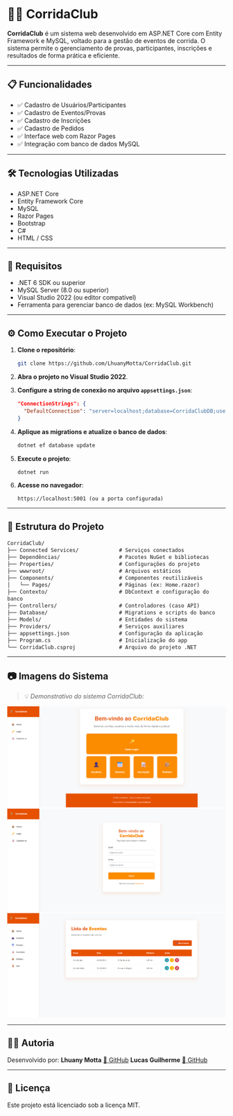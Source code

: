 # 🏃‍♀️ CorridaClub

**CorridaClub** é um sistema web desenvolvido em ASP.NET Core com Entity Framework e MySQL, voltado para a gestão de eventos de corrida. O sistema permite o gerenciamento de provas, participantes, inscrições e resultados de forma prática e eficiente.

---

## 📋 Funcionalidades

- ✅ Cadastro de Usuários/Participantes  
- ✅ Cadastro de Eventos/Provas  
- ✅ Cadastro de Inscrições  
- ✅ Cadastro de Pedidos  
- ✅ Interface web com Razor Pages  
- ✅ Integração com banco de dados MySQL

---

## 🛠️ Tecnologias Utilizadas

- ASP.NET Core  
- Entity Framework Core  
- MySQL  
- Razor Pages  
- Bootstrap  
- C#  
- HTML / CSS

---

## 💾 Requisitos

- .NET 6 SDK ou superior  
- MySQL Server (8.0 ou superior)  
- Visual Studio 2022 (ou editor compatível)  
- Ferramenta para gerenciar banco de dados (ex: MySQL Workbench)

---

## ⚙️ Como Executar o Projeto

1. **Clone o repositório**:
   ```bash
   git clone https://github.com/LhuanyMotta/CorridaClub.git
   ```

2. **Abra o projeto no Visual Studio 2022**.

3. **Configure a string de conexão no arquivo `appsettings.json`**:
   ```json
   "ConnectionStrings": {
     "DefaultConnection": "server=localhost;database=CorridaClubDB;user=root;password=SuaSenha"
   }
   ```

4. **Aplique as migrations e atualize o banco de dados**:
   ```bash
   dotnet ef database update
   ```

5. **Execute o projeto**:
   ```bash
   dotnet run
   ```

6. **Acesse no navegador**:
   ```
   https://localhost:5001 (ou a porta configurada)
   ```

---

## 📁 Estrutura do Projeto

```
CorridaClub/
├── Connected Services/             # Serviços conectados
├── Dependências/                   # Pacotes NuGet e bibliotecas
├── Properties/                     # Configurações do projeto
├── wwwroot/                        # Arquivos estáticos
├── Components/                     # Componentes reutilizáveis
│   └── Pages/                      # Páginas (ex: Home.razor)
├── Contexto/                       # DbContext e configuração do banco
├── Controllers/                    # Controladores (caso API)
├── Database/                       # Migrations e scripts do banco
├── Models/                         # Entidades do sistema
├── Providers/                      # Serviços auxiliares
├── appsettings.json                # Configuração da aplicação
├── Program.cs                      # Inicialização do app
└── CorridaClub.csproj              # Arquivo do projeto .NET
```

---

## 📷 Imagens do Sistema

> 💡 *Demonstrativo do sistema CorridaClub:*

![Tela Inicial](imagens/bemvindo.png)
![Tela de Login](imagens/login.png)
![Tela de Eventos](imagens/listaeventos.png)

---

## 🙋‍♀️ Autoria

Desenvolvido por: **Lhuany Motta** [🔗 GitHub](https://github.com/LhuanyMotta)
                  **Lucas Guilherme** [🔗 GitHub](https://github.com/Lucas-S-Guilherme)

---

## 📜 Licença

Este projeto está licenciado sob a licença MIT.
